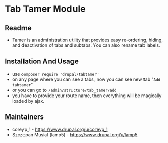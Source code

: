 # Tab Tamer Module

## Readme

- Tamer is an administration utility that provides easy re-ordering, hiding, and deactivation of tabs and subtabs. You can also rename tab labels.

## Installation And Usage
 -  use `composer require 'drupal/tabtamer'`
 -  on any page where you can see a tabs, now you can see new tab "`Add tabtamer`"
 -  or you can go to `/admin/structure/tab_tamer/add`
 -  you have to provide your route name, then everything will be magically loaded by ajax.

## Maintainers

- coreyp_1 - https://www.drupal.org/u/coreyp_1
- Szczepan Musial (lamp5) - https://www.drupal.org/u/lamp5
